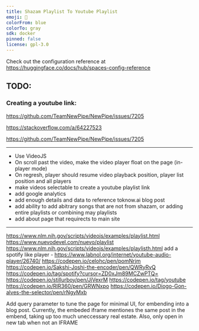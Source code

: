 ```yaml
---
title: Shazam Playlist To Youtube Playlist
emoji: 🏢
colorFrom: blue
colorTo: gray
sdk: docker
pinned: false
license: gpl-3.0
---
```


Check out the configuration reference at https://huggingface.co/docs/hub/spaces-config-reference


## TODO:

### Creating a youtube link:
https://github.com/TeamNewPipe/NewPipe/issues/7205

https://stackoverflow.com/a/64227523

https://github.com/TeamNewPipe/NewPipe/issues/7205

******

- Use VideoJS
- On scroll past the video, make the video player float on the page (in-player mode)
- On regresh, player should resume video playback position, player list position and all players
- make videos selectable to create a youtube playlist link
- add google analytics
- add enough details and data to reference toknow.ai blog post
- add ability to add abitrary songs that are not from shazam, or adding entire playlists or combining may playlists
- add about page that requirects to main site

*******

https://www.nlm.nih.gov/scripts/videojs/examples/playlist.html
https://www.nuevodevel.com/nuevo/playlist
https://www.nlm.nih.gov/scripts/videojs/examples/playlisth.html
add a spotify like player - https://www.labnol.org/internet/youtube-audio-player/26740/
https://codepen.io/celohc/pen/pomNrjm
https://codepen.io/Sakshi-Joshi-the-encoder/pen/QWRyRyQ
https://codepen.io/tag/spotify?cursor=ZD0xJm89MCZwPTQ=
https://codepen.io/stillurboy/pen/JjVexrM
https://codepen.io/tag/youtube
https://codepen.io/RIR360/pen/GRWNxpo
https://codepen.io/Diogo-Gon-alves-the-selector/pen/rNgyMxb

Add query parameter to tune the page for minimal UI, for embending into a blog post. Currently, the embeded iframe mentiones the same post in the embend, taking up too much uneccessary real estate. Also, only open in new tab when not an IFRAME
